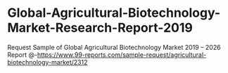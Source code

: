 # Global-Agricultural-Biotechnology-Market-Research-Report-2019
Request Sample of Global Agricultural Biotechnology Market 2019 – 2026 Report @-https://www.99-reports.com/sample-request/agricultural-biotechnology-market/2312
